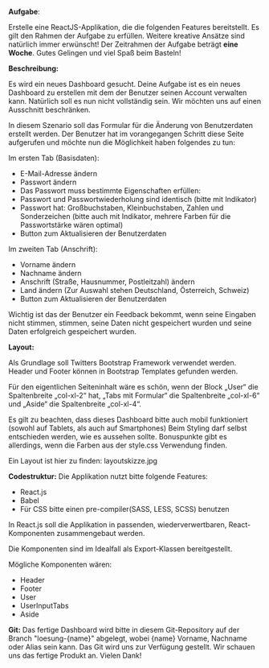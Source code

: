 **Aufgabe**:

Erstelle eine ReactJS-Applikation, die die folgenden Features bereitstellt.
Es gilt den Rahmen der Aufgabe zu erfüllen. Weitere kreative Ansätze sind natürlich immer erwünscht! 
Der Zeitrahmen der Aufgabe beträgt **eine Woche**.
Gutes Gelingen und viel Spaß beim Basteln!


**Beschreibung:**

Es wird ein neues Dashboard gesucht. Deine Aufgabe ist es ein neues Dashboard zu erstellen mit dem der Benutzer seinen Account verwalten kann. Natürlich soll es nun nicht vollständig sein. Wir möchten uns auf einen Ausschnitt beschränken. 

In diesem Szenario soll das Formular für die Änderung von Benutzerdaten erstellt werden. Der Benutzer hat im vorangegangen Schritt diese Seite aufgerufen und möchte nun die Möglichkeit haben folgendes zu tun:

Im ersten Tab (Basisdaten):
- E-Mail-Adresse ändern
- Passwort ändern
- Das Passwort muss bestimmte Eigenschaften erfüllen:
- Passwort und Passwortwiederholung sind identisch (bitte mit Indikator)
- Passwort hat: Großbuchstaben, Kleinbuchstaben, Zahlen und Sonderzeichen (bitte auch mit Indikator, mehrere Farben für die Passwortstärke wären optimal)
- Button zum Aktualisieren der Benutzerdaten

Im zweiten Tab (Anschrift):
- Vorname ändern
- Nachname ändern
- Anschrift (Straße, Hausnummer, Postleitzahl) ändern
- Land ändern (Zur Auswahl stehen Deutschland, Österreich, Schweiz)
- Button zum Aktualisieren der Benutzerdaten

Wichtig ist das der Benutzer ein Feedback bekommt, wenn seine Eingaben nicht stimmen, stimmen, seine Daten nicht gespeichert wurden und seine Daten erfolgreich gespeichert wurden.


**Layout:**

Als Grundlage soll Twitters Bootstrap Framework verwendet werden. Header und Footer können in Bootstrap Templates gefunden werden.

Für den eigentlichen Seiteninhalt wäre es schön, wenn der Block „User“ die Spaltenbreite „col-xl-2“ hat, „Tabs mit Formular“ die Spaltenbreite „col-xl-6“ und „Aside“ die Spaltenbreite „col-xl-4“.

Es gilt zu beachten, dass dieses Dashboard bitte auch mobil funktioniert (sowohl auf Tablets, als auch auf Smartphones)
Beim Styling darf selbst entschieden werden, wie es aussehen sollte. Bonuspunkte gibt es allerdings, wenn die Farben aus
der style.css Verwendung finden. 
 
Ein Layout ist hier zu finden: layoutskizze.jpg


**Codestruktur:**
Die Applikation nutzt bitte folgende Features:

- React.js
- Babel
- Für CSS bitte einen pre-compiler(SASS, LESS, SCSS) benutzen

In React.js soll die Applikation in passenden, wiederverwertbaren, React-Komponenten zusammengebaut werden.

Die Komponenten sind im Idealfall als Export-Klassen bereitgestellt.

Mögliche Komponenten wären:
- Header
- Footer
- User
- UserInputTabs
- Aside


**Git:**
Das fertige Dashboard wird bitte in diesem Git-Repository auf der Branch "loesung-{name}" abgelegt, wobei {name} Vorname, Nachname oder Alias sein kann. Das Git wird uns zur Verfügung gestellt. Wir schauen uns das fertige Produkt an. Vielen Dank!